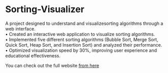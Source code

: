 # Sorting-Visualizer
A project designed to understand and visualizesorting algorithms through a web interface. <br>
• Created an interactive web application to visualize sorting algorithms.<br>
• Implemented five different sorting algorithms (Bubble Sort, Merge Sort, Quick Sort, Heap Sort, and Insertion Sort) and
analyzed their performance.<br>
• Optimized visualization speed by 30%, improving user experience and educational effectiveness.<br>


You can check out the full website [from here](https://sorting-visualizer-sayandeep-phn.netlify.app/)


